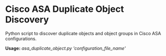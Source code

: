# Cisco ASA Duplicate Object Discovery

Python script to discover duplicate objects and object groups in Cisco ASA configurations.

<b>Usage:</b>  <i>asa_duplicate_object.py 'configuration_file_name'</i>
